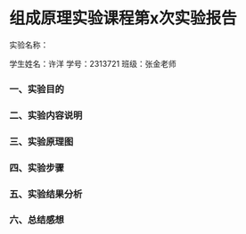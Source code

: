 # 组成原理实验课程第x次实验报告

实验名称： 

学生姓名：许洋  学号：2313721  班级：张金老师  

### 一、实验目的

### 二、实验内容说明

### 三、实验原理图

### 四、实验步骤

### 五、实验结果分析

### 六、总结感想

